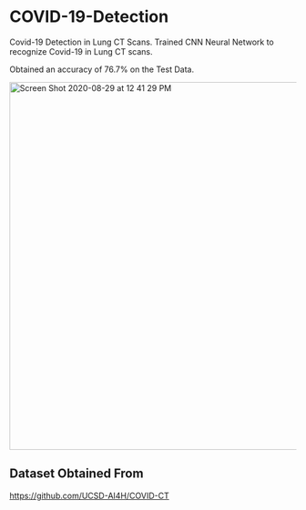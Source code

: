 # COVID-19-Detection
Covid-19 Detection in Lung CT Scans.
Trained CNN Neural Network to recognize Covid-19 in Lung CT scans.

Obtained an accuracy of 76.7% on the Test Data.

<img width="646" alt="Screen Shot 2020-08-29 at 12 41 29 PM" src="https://user-images.githubusercontent.com/37857112/91641832-f6cacf80-e9f4-11ea-9c7e-18bdf3942350.png">


## Dataset Obtained From
https://github.com/UCSD-AI4H/COVID-CT
